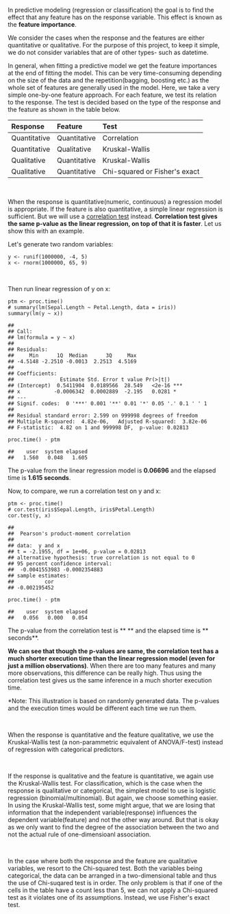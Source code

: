 In predictive modeling (regression or classification) the goal is to
find the effect that any feature has on the response variable. This
effect is known as the **feature importance**.

We consider the cases when the response and the features are either
quantitative or qualitative. For the purpose of this project, to keep it
simple, we do not consider variables that are of other types- such as
datetime.

In general, when fitting a predictive model we get the feature
importances at the end of fitting the model. This can be very
time-consuming depending on the size of the data and the
repetition(bagging, boosting etc.) as the whole set of features are
generally used in the model. Here, we take a very simple one-by-one
feature approach. For each feature, we test its relation to the
response. The test is decided based on the type of the response and the
feature as shown in the table below.

<table>
<thead>
<tr class="header">
<th align="left">Response</th>
<th align="left">Feature</th>
<th align="left">Test</th>
</tr>
</thead>
<tbody>
<tr class="odd">
<td align="left">Quantitative</td>
<td align="left">Quantitative</td>
<td align="left">Correlation</td>
</tr>
<tr class="even">
<td align="left">Quantitative</td>
<td align="left">Qualitative</td>
<td align="left">Kruskal-Wallis</td>
</tr>
<tr class="odd">
<td align="left">Qualitative</td>
<td align="left">Quantitative</td>
<td align="left">Kruskal-Wallis</td>
</tr>
<tr class="even">
<td align="left">Qualitative</td>
<td align="left">Quantitative</td>
<td align="left">Chi-squared or Fisher's exact</td>
</tr>
</tbody>
</table>

 

When the response is quantitative(numeric, continuous) a regression
model is appropriate. If the feature is also quantitative, a simple
linear regression is sufficient. But we will use a [correlation
test](https://en.wikipedia.org/wiki/Pearson_product-moment_correlation_coefficient#Testing_using_Student.27s_t-distribution)
instead. **Correlation test gives the same p-value as the linear
regression, on top of that it is faster**. Let us show this with an
example.  

Let's generate two random variables:

    y <- runif(1000000, -4, 5)
    x <- rnorm(1000000, 65, 9)

 

Then run linear regression of y on x:

    ptm <- proc.time()
    # summary(lm(Sepal.Length ~ Petal.Length, data = iris))
    summary(lm(y ~ x))

    ## 
    ## Call:
    ## lm(formula = y ~ x)
    ## 
    ## Residuals:
    ##     Min      1Q  Median      3Q     Max 
    ## -4.5148 -2.2510 -0.0013  2.2513  4.5169 
    ## 
    ## Coefficients:
    ##               Estimate Std. Error t value Pr(>|t|)    
    ## (Intercept)  0.5411904  0.0189566  28.549   <2e-16 ***
    ## x           -0.0006342  0.0002889  -2.195   0.0281 *  
    ## ---
    ## Signif. codes:  0 '***' 0.001 '**' 0.01 '*' 0.05 '.' 0.1 ' ' 1
    ## 
    ## Residual standard error: 2.599 on 999998 degrees of freedom
    ## Multiple R-squared:  4.82e-06,   Adjusted R-squared:  3.82e-06 
    ## F-statistic:  4.82 on 1 and 999998 DF,  p-value: 0.02813

    proc.time() - ptm

    ##    user  system elapsed 
    ##   1.560   0.048   1.605

The p-value from the linear regression model is **0.06696** and the
elapsed time is **1.615 seconds**.  

Now, to compare, we run a correlation test on y and x:

    ptm <- proc.time()
    # cor.test(iris$Sepal.Length, iris$Petal.Length)
    cor.test(y, x)

    ## 
    ##  Pearson's product-moment correlation
    ## 
    ## data:  y and x
    ## t = -2.1955, df = 1e+06, p-value = 0.02813
    ## alternative hypothesis: true correlation is not equal to 0
    ## 95 percent confidence interval:
    ##  -0.0041553983 -0.0002354883
    ## sample estimates:
    ##          cor 
    ## -0.002195452

    proc.time() - ptm

    ##    user  system elapsed 
    ##   0.056   0.000   0.054

The p-value from the correlation test is \*\* \*\* and the elapsed time
is \*\* seconds\*\*.

**We can see that though the p-values are same, the correlation test has
a much shorter execution time than the linear regression model (even for
just a million observations)**. When there are too many features and
many more observations, this difference can be really high. Thus using
the correlation test gives us the same inference in a much shorter
execution time.

\*Note: This illustration is based on randomly generated data. The
p-values and the execution times would be different each time we run
them.

 

When the response is quantitative and the feature qualitative, we use
the Kruskal-Wallis test (a non-parammetric equivalent of ANOVA/F-test)
instead of regression with categorical predictors.

 

If the response is qualitative and the feature is quantitative, we again
use the Kruskal-Wallis test. For classification, which is the case when
the response is qualitative or categorical, the simplest model to use is
logistic regression (binomial/multinomial). But again, we choose
something easier. In using the Kruskal-Wallis test, some might argue,
that we are losing that information that the independent
variable(response) influences the dependent variable(feature) and not
the other way around. But that is okay as we only want to find the
degree of the association between the two and not the actual rule of
one-dimensioanl association.

 

In the case where both the response and the feature are qualitative
variables, we resort to the Chi-squared test. Both the variables being
categorical, the data can be arranged in a two-dimensional table and
thus the use of Chi-suqared test is in order. The only problem is that
if one of the cells in the table have a count less than 5, we can not
apply a Chi-squared test as it violates one of its assumptions. Instead,
we use Fisher's exact test.
